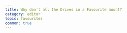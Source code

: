 ```yaml
---
title: Why don't all the Drives in a Favourite mount?
category: editor
topic: favourites
common: true
---
```

